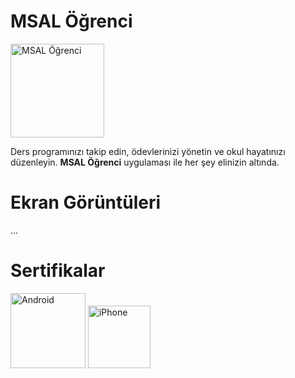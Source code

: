 # MSAL Öğrenci

<img src="https://hebbkx1anhila5yf.public.blob.vercel-storage.com/rounded-in-photoretrica%20%284%29-u6Yox6ZWzjPyIcrgivt5FqpFEG15n3.png" alt="MSAL Öğrenci" width="150" style="pointer-events: none;">

Ders programınızı takip edin, ödevlerinizi yönetin ve okul hayatınızı düzenleyin. **MSAL Öğrenci** uygulaması ile her şey elinizin altında.

# Ekran Görüntüleri

...

# Sertifikalar

<img src="https://r.resimlink.com/hZjb5w.webp" alt="Android" width="120" style="pointer-events: none;"> <img src="https://cdsassets.apple.com/live/7WUAS350/images/made-for-iphone.png" alt="iPhone" width="100" style="pointer-events: none;">
